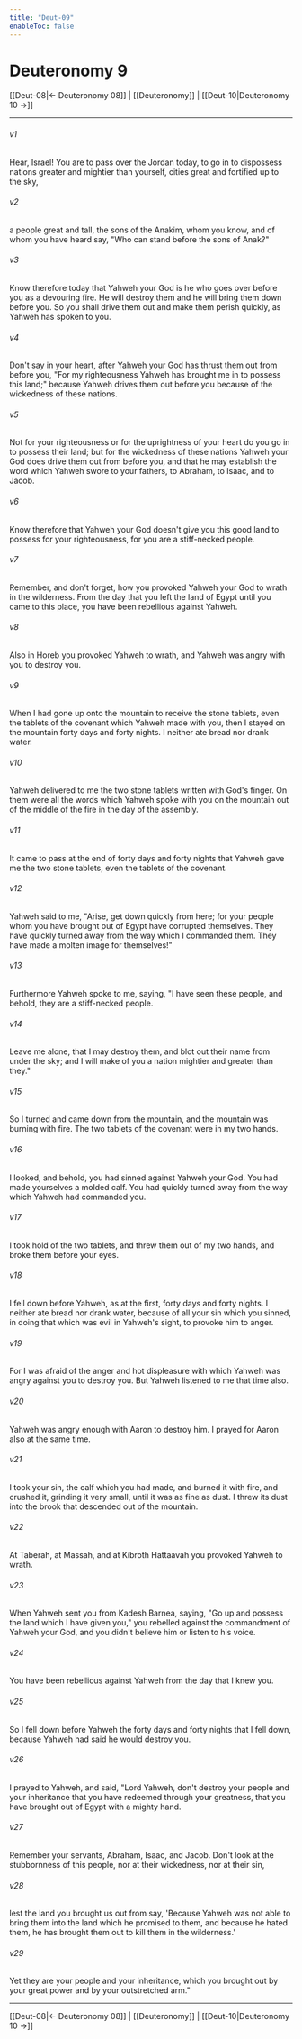 ```yaml
---
title: "Deut-09"
enableToc: false
---
```

# Deuteronomy 9

[[Deut-08|← Deuteronomy 08]] | [[Deuteronomy]] | [[Deut-10|Deuteronomy 10 →]]
***



###### v1 
Hear, Israel! You are to pass over the Jordan today, to go in to dispossess nations greater and mightier than yourself, cities great and fortified up to the sky, 

###### v2 
a people great and tall, the sons of the Anakim, whom you know, and of whom you have heard say, "Who can stand before the sons of Anak?" 

###### v3 
Know therefore today that Yahweh your God is he who goes over before you as a devouring fire. He will destroy them and he will bring them down before you. So you shall drive them out and make them perish quickly, as Yahweh has spoken to you. 

###### v4 
Don't say in your heart, after Yahweh your God has thrust them out from before you, "For my righteousness Yahweh has brought me in to possess this land;" because Yahweh drives them out before you because of the wickedness of these nations. 

###### v5 
Not for your righteousness or for the uprightness of your heart do you go in to possess their land; but for the wickedness of these nations Yahweh your God does drive them out from before you, and that he may establish the word which Yahweh swore to your fathers, to Abraham, to Isaac, and to Jacob. 

###### v6 
Know therefore that Yahweh your God doesn't give you this good land to possess for your righteousness, for you are a stiff-necked people. 

###### v7 
Remember, and don't forget, how you provoked Yahweh your God to wrath in the wilderness. From the day that you left the land of Egypt until you came to this place, you have been rebellious against Yahweh. 

###### v8 
Also in Horeb you provoked Yahweh to wrath, and Yahweh was angry with you to destroy you. 

###### v9 
When I had gone up onto the mountain to receive the stone tablets, even the tablets of the covenant which Yahweh made with you, then I stayed on the mountain forty days and forty nights. I neither ate bread nor drank water. 

###### v10 
Yahweh delivered to me the two stone tablets written with God's finger. On them were all the words which Yahweh spoke with you on the mountain out of the middle of the fire in the day of the assembly. 

###### v11 
It came to pass at the end of forty days and forty nights that Yahweh gave me the two stone tablets, even the tablets of the covenant. 

###### v12 
Yahweh said to me, "Arise, get down quickly from here; for your people whom you have brought out of Egypt have corrupted themselves. They have quickly turned away from the way which I commanded them. They have made a molten image for themselves!" 

###### v13 
Furthermore Yahweh spoke to me, saying, "I have seen these people, and behold, they are a stiff-necked people. 

###### v14 
Leave me alone, that I may destroy them, and blot out their name from under the sky; and I will make of you a nation mightier and greater than they." 

###### v15 
So I turned and came down from the mountain, and the mountain was burning with fire. The two tablets of the covenant were in my two hands. 

###### v16 
I looked, and behold, you had sinned against Yahweh your God. You had made yourselves a molded calf. You had quickly turned away from the way which Yahweh had commanded you. 

###### v17 
I took hold of the two tablets, and threw them out of my two hands, and broke them before your eyes. 

###### v18 
I fell down before Yahweh, as at the first, forty days and forty nights. I neither ate bread nor drank water, because of all your sin which you sinned, in doing that which was evil in Yahweh's sight, to provoke him to anger. 

###### v19 
For I was afraid of the anger and hot displeasure with which Yahweh was angry against you to destroy you. But Yahweh listened to me that time also. 

###### v20 
Yahweh was angry enough with Aaron to destroy him. I prayed for Aaron also at the same time. 

###### v21 
I took your sin, the calf which you had made, and burned it with fire, and crushed it, grinding it very small, until it was as fine as dust. I threw its dust into the brook that descended out of the mountain. 

###### v22 
At Taberah, at Massah, and at Kibroth Hattaavah you provoked Yahweh to wrath. 

###### v23 
When Yahweh sent you from Kadesh Barnea, saying, "Go up and possess the land which I have given you," you rebelled against the commandment of Yahweh your God, and you didn't believe him or listen to his voice. 

###### v24 
You have been rebellious against Yahweh from the day that I knew you. 

###### v25 
So I fell down before Yahweh the forty days and forty nights that I fell down, because Yahweh had said he would destroy you. 

###### v26 
I prayed to Yahweh, and said, "Lord Yahweh, don't destroy your people and your inheritance that you have redeemed through your greatness, that you have brought out of Egypt with a mighty hand. 

###### v27 
Remember your servants, Abraham, Isaac, and Jacob. Don't look at the stubbornness of this people, nor at their wickedness, nor at their sin, 

###### v28 
lest the land you brought us out from say, 'Because Yahweh was not able to bring them into the land which he promised to them, and because he hated them, he has brought them out to kill them in the wilderness.' 

###### v29 
Yet they are your people and your inheritance, which you brought out by your great power and by your outstretched arm."

***
[[Deut-08|← Deuteronomy 08]] | [[Deuteronomy]] | [[Deut-10|Deuteronomy 10 →]]
